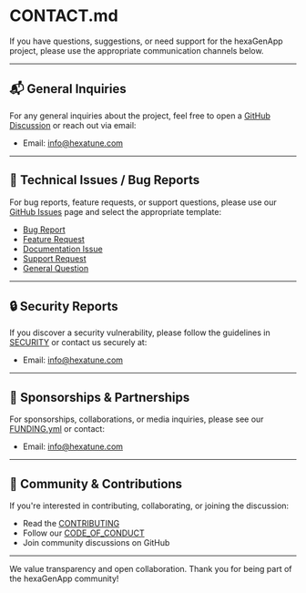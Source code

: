 <!--
SPDX-FileCopyrightText: 2025 hexaTune LLC
SPDX-License-Identifier: MIT
-->

# CONTACT.md

If you have questions, suggestions, or need support for the hexaGenApp project, please use the appropriate communication channels below.

---

## 📬 General Inquiries

For any general inquiries about the project, feel free to open a [GitHub Discussion](https://github.com/hTuneSys/hexaGenApp/discussions) or reach out via email:

- Email: [info@hexatune.com](mailto:info@hexatune.com)

---

## 🐞 Technical Issues / Bug Reports

For bug reports, feature requests, or support questions, please use our [GitHub Issues](https://github.com/hTuneSys/hexaGenApp/issues) page and select the appropriate template:

- [Bug Report](https://github.com/hTuneSys/hexaGenApp/issues/new?template=bug-report.md)
- [Feature Request](https://github.com/hTuneSys/hexaGenApp/issues/new?template=feature-request.md)
- [Documentation Issue](https://github.com/hTuneSys/hexaGenApp/issues/new?template=documentation.md)
- [Support Request](https://github.com/hTuneSys/hexaGenApp/issues/new?template=support.md)
- [General Question](https://github.com/hTuneSys/hexaGenApp/issues/new?template=question.md)

---

## 🔒 Security Reports

If you discover a security vulnerability, please follow the guidelines in [SECURITY](../.github/SECURITY.md) or contact us securely at:

- Email: [info@hexatune.com](mailto:info@hexatune.com)

---

## 💼 Sponsorships & Partnerships

For sponsorships, collaborations, or media inquiries, please see our [FUNDING.yml](https://github.com/hTuneSys/hexaGenApp/blob/main/.github/FUNDING.yml) or contact:

- Email: [info@hexatune.com](mailto:info@hexatune.com)

---

## 👥 Community & Contributions

If you're interested in contributing, collaborating, or joining the discussion:

- Read the [CONTRIBUTING](../.github/CONTRIBUTING.md)
- Follow our [CODE_OF_CONDUCT](../.github/CODE_OF_CONDUCT.md)
- Join community discussions on GitHub

---

We value transparency and open collaboration. Thank you for being part of the hexaGenApp community!
